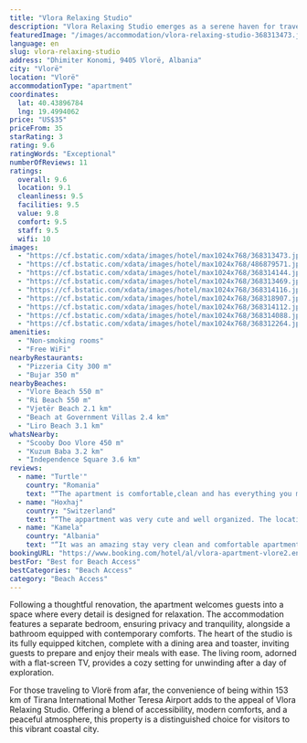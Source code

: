 ```yaml
---
title: "Vlora Relaxing Studio"
description: "Vlora Relaxing Studio emerges as a serene haven for travelers seeking both comfort and convenience in the heart of Vlorë."
featuredImage: "/images/accommodation/vlora-relaxing-studio-368313473.jpg"
language: en
slug: vlora-relaxing-studio
address: "Dhimiter Konomi, 9405 Vlorë, Albania"
city: "Vlorë"
location: "Vlorë"
accommodationType: "apartment"
coordinates:
  lat: 40.43896784
  lng: 19.4994062
price: "US$35"
priceFrom: 35
starRating: 3
rating: 9.6
ratingWords: "Exceptional"
numberOfReviews: 11
ratings:
  overall: 9.6
  location: 9.1
  cleanliness: 9.5
  facilities: 9.5
  value: 9.8
  comfort: 9.5
  staff: 9.5
  wifi: 10
images:
  - "https://cf.bstatic.com/xdata/images/hotel/max1024x768/368313473.jpg?k=f0dd06e97283d2b0bc600b0cf32e1be81149745e96fad33851ef5162bb2633c1&o=&hp=1"
  - "https://cf.bstatic.com/xdata/images/hotel/max1024x768/486879571.jpg?k=d77bcb532c60e39389986d736e707ba2ff763a4528192cba5c5e2a174b7b686b&o=&hp=1"
  - "https://cf.bstatic.com/xdata/images/hotel/max1024x768/368314144.jpg?k=e16e6e27b084bb69e43619a7c291a580e3bc472dfac17f9f8816d118a1590a59&o=&hp=1"
  - "https://cf.bstatic.com/xdata/images/hotel/max1024x768/368313469.jpg?k=d605b6d8aa2431256f6e88b3f39bf4083a7d00383afc0acfac128b10edc3c017&o=&hp=1"
  - "https://cf.bstatic.com/xdata/images/hotel/max1024x768/368314116.jpg?k=092f8c3d664990e588a8420c75e8e3c9e4c62279f256739804bc544ce9bee736&o=&hp=1"
  - "https://cf.bstatic.com/xdata/images/hotel/max1024x768/368318907.jpg?k=0fe65490fd09cab007a096b00176e5879ef477131a7370cf9c899fc88aa1555e&o=&hp=1"
  - "https://cf.bstatic.com/xdata/images/hotel/max1024x768/368314112.jpg?k=eef77bf767ec2b3e6a7762f2ebaef6128ae4419a8f1e433fdd7d5e323c432338&o=&hp=1"
  - "https://cf.bstatic.com/xdata/images/hotel/max1024x768/368314088.jpg?k=f1f90354ab0ccfd9cc28da9bbec36357126619df0f44f2e711a3489ea75119b2&o=&hp=1"
  - "https://cf.bstatic.com/xdata/images/hotel/max1024x768/368312264.jpg?k=5da9182263d4978edaf2cc8cc5497980a9e878b0a1e8a630668e09d282909e56&o=&hp=1"
amenities:
  - "Non-smoking rooms"
  - "Free WiFi"
nearbyRestaurants:
  - "Pizzeria City 300 m"
  - "Bujar 350 m"
nearbyBeaches:
  - "Vlore Beach 550 m"
  - "Ri Beach 550 m"
  - "Vjetër Beach 2.1 km"
  - "Beach at Government Villas 2.4 km"
  - "Liro Beach 3.1 km"
whatsNearby:
  - "Scooby Doo Vlore 450 m"
  - "Kuzum Baba 3.2 km"
  - "Independence Square 3.6 km"
reviews:
  - name: "Turtle'"
    country: "Romania"
    text: "“The apartment is comfortable,clean and has everything you might need. It is also close to the sea and good restaurants.”"
  - name: "Hoxhaj"
    country: "Switzerland"
    text: "“The appartment was very cute and well organized. The location was perfect, in a very calm zone and only 5 minutes from the sea. Another thing that I liked was that the bus stop was so close and for a few minutes we could reach the center of Vlora....”"
  - name: "Kamela"
    country: "Albania"
    text: "“It was an amazing stay very clean and comfortable apartment, it was only 4 min of walk away from the sea. Near there was also a public parking but we managed to find parking near the apartment. It has the perfect location. The host was also very...”"
bookingURL: "https://www.booking.com/hotel/al/vlora-apartment-vlore2.en-gb.html?aid=8035640"
bestFor: "Best for Beach Access"
bestCategories: "Beach Access"
category: "Beach Access"
---
```


Following a thoughtful renovation, the apartment welcomes guests into a space where every detail is designed for relaxation. The accommodation features a separate bedroom, ensuring privacy and tranquility, alongside a bathroom equipped with contemporary comforts. The heart of the studio is its fully equipped kitchen, complete with a dining area and toaster, inviting guests to prepare and enjoy their meals with ease. The living room, adorned with a flat-screen TV, provides a cozy setting for unwinding after a day of exploration.

For those traveling to Vlorë from afar, the convenience of being within 153 km of Tirana International Mother Teresa Airport adds to the appeal of Vlora Relaxing Studio. Offering a blend of accessibility, modern comforts, and a peaceful atmosphere, this property is a distinguished choice for visitors to this vibrant coastal city.